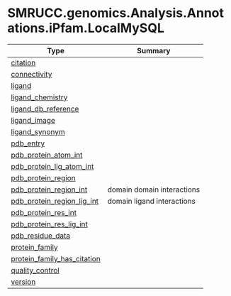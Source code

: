 ﻿
# SMRUCC.genomics.Analysis.Annotations.iPfam.LocalMySQL

|Type|Summary|
|----|-------|
|[citation](./citation.md)||
|[connectivity](./connectivity.md)||
|[ligand](./ligand.md)||
|[ligand_chemistry](./ligand_chemistry.md)||
|[ligand_db_reference](./ligand_db_reference.md)||
|[ligand_image](./ligand_image.md)||
|[ligand_synonym](./ligand_synonym.md)||
|[pdb_entry](./pdb_entry.md)||
|[pdb_protein_atom_int](./pdb_protein_atom_int.md)||
|[pdb_protein_lig_atom_int](./pdb_protein_lig_atom_int.md)||
|[pdb_protein_region](./pdb_protein_region.md)||
|[pdb_protein_region_int](./pdb_protein_region_int.md)|domain domain interactions|
|[pdb_protein_region_lig_int](./pdb_protein_region_lig_int.md)|domain ligand interactions|
|[pdb_protein_res_int](./pdb_protein_res_int.md)||
|[pdb_protein_res_lig_int](./pdb_protein_res_lig_int.md)||
|[pdb_residue_data](./pdb_residue_data.md)||
|[protein_family](./protein_family.md)||
|[protein_family_has_citation](./protein_family_has_citation.md)||
|[quality_control](./quality_control.md)||
|[version](./version.md)||

